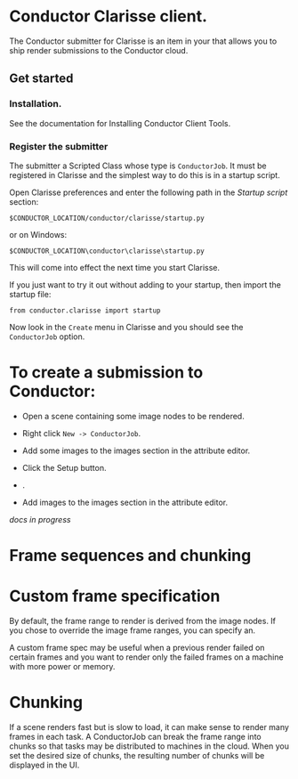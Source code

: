 
# Conductor Clarisse client.

The Conductor submitter for Clarisse is an item in your that allows you to ship render submissions to the Conductor cloud.


## Get started
### Installation.

See the documentation for Installing Conductor Client Tools.

### Register the submitter
The submitter a Scripted Class whose type is `ConductorJob`. It must be registered in Clarisse and the simplest way to do this is in a startup script.

Open Clarisse preferences and enter the following path in the *Startup script* section:

`$CONDUCTOR_LOCATION/conductor/clarisse/startup.py`

or on Windows:

`$CONDUCTOR_LOCATION\conductor\clarisse\startup.py`

This will come into effect the next time you start Clarisse.

If you just want to try it out without adding to your startup, then import the startup file:

`from conductor.clarisse import startup`

Now look in the `Create` menu in Clarisse and you should see the `ConductorJob` option.


# To create a submission to Conductor:

* Open a scene containing some image nodes to be rendered.

* Right click `New -> ConductorJob`.
* Add some images to the images section in the attribute editor.
* Click the Setup button.
* .
* Add images to the images section in the attribute editor.

*docs in progress*


# Frame sequences and chunking


# Custom frame specification
By default, the frame range to render is derived from the image nodes. If you chose to override the image frame ranges, you can specify an.

A custom frame spec may be useful when a previous render failed on certain frames and you want to render only the failed frames on a machine with more power or memory.

# Chunking
If a scene renders fast but is slow to load, it can make sense to render many frames in each task. A ConductorJob can break the frame range into chunks so that tasks may be distributed to machines in the cloud. When you set the desired size of chunks, the resulting number of chunks will be displayed in the UI.
